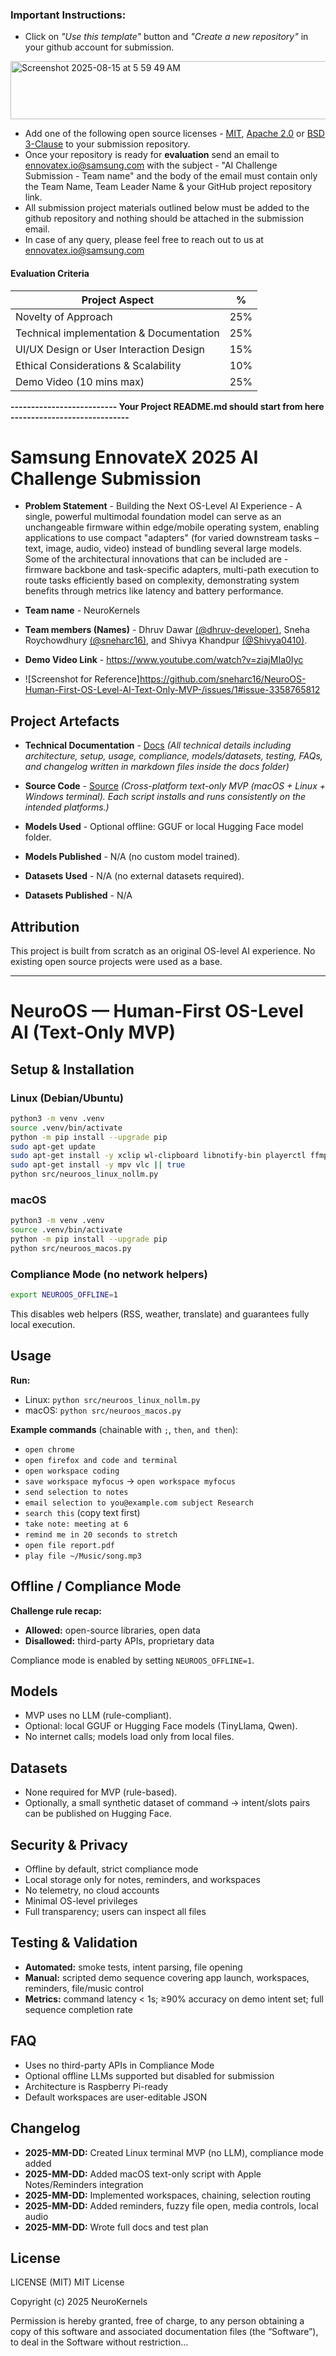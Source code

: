 ### **Important Instructions**:  
- Click on *"Use this template"* button and *"Create a new repository"* in your github account for submission.
<img width="1262" height="93" alt="Screenshot 2025-08-15 at 5 59 49 AM" src="https://github.com/user-attachments/assets/b72d5afd-ba07-4da1-ac05-a373b3168b6a" />

- Add one of the following open source licenses - [MIT](https://opensource.org/licenses/MIT), [Apache 2.0](https://opensource.org/licenses/Apache-2.0) or [BSD 3-Clause](https://opensource.org/licenses/BSD-3-Clause) to your submission repository. 
- Once your repository is ready for **evaluation** send an email to ennovatex.io@samsung.com with the subject - "AI Challenge Submission - Team name" and the body of the email must contain only the Team Name, Team Leader Name & your GitHub project repository link.
- All submission project materials outlined below must be added to the github repository and nothing should be attached in the submission email.
- In case of any query, please feel free to reach out to us at ennovatex.io@samsung.com

#### Evaluation Criteria

| Project Aspect | % |
| --- | --- |
| Novelty of Approach | 25% |
| Technical implementation & Documentation | 25% |
| UI/UX Design or User Interaction Design | 15% |
| Ethical Considerations & Scalability | 10% |
| Demo Video (10 mins max) | 25% |

**-------------------------- Your Project README.md should start from here -----------------------------**

# Samsung EnnovateX 2025 AI Challenge Submission

* **Problem Statement** - Building the Next OS-Level AI Experience - A single, powerful multimodal foundation model can serve as an unchangeable firmware within edge/mobile operating system, enabling applications to use compact "adapters" (for varied downstream tasks – text, image, audio, video) instead of bundling several large models. Some of the architectural innovations that can be included are - firmware backbone and task-specific adapters, multi-path execution to route tasks efficiently based on complexity, demonstrating system benefits through metrics like latency and battery performance.

* **Team name** - NeuroKernels

* **Team members (Names)** - Dhruv Dawar [(@dhruv-developer)](https://github.com/dhruv-developer), Sneha Roychowdhury [(@sneharc16)](https://github.com/sneharc16), and Shivya Khandpur [(@Shivya0410)](https://github.com/Shivya0410).

* **Demo Video Link** - https://www.youtube.com/watch?v=ziajMIa0Iyc

* ![Screenshot for Reference]https://github.com/sneharc16/NeuroOS-Human-First-OS-Level-AI-Text-Only-MVP-/issues/1#issue-3358765812

## Project Artefacts

* **Technical Documentation** - [Docs](./docs/) *(All technical details including architecture, setup, usage, compliance, models/datasets, testing, FAQs, and changelog written in markdown files inside the docs folder)*

* **Source Code** - [Source](./src/) *(Cross-platform text-only MVP (macOS + Linux + Windows terminal). Each script installs and runs consistently on the intended platforms.)*

* **Models Used** - Optional offline: GGUF or local Hugging Face model folder. 

* **Models Published** - N/A (no custom model trained).

* **Datasets Used** - N/A (no external datasets required).

* **Datasets Published** - N/A

## Attribution

This project is built from scratch as an original OS-level AI experience. No existing open source projects were used as a base.

---

# NeuroOS — Human-First OS-Level AI (Text-Only MVP)

## Setup & Installation

### Linux (Debian/Ubuntu)
```bash
python3 -m venv .venv
source .venv/bin/activate
python -m pip install --upgrade pip
sudo apt-get update
sudo apt-get install -y xclip wl-clipboard libnotify-bin playerctl ffmpeg xdg-utils || true
sudo apt-get install -y mpv vlc || true
python src/neuroos_linux_nollm.py
```

### macOS
```bash
python3 -m venv .venv
source .venv/bin/activate
python -m pip install --upgrade pip
python src/neuroos_macos.py
```

### Compliance Mode (no network helpers)
```bash
export NEUROOS_OFFLINE=1
```
This disables web helpers (RSS, weather, translate) and guarantees fully local execution.  


## Usage

**Run:**
- Linux: `python src/neuroos_linux_nollm.py`
- macOS: `python src/neuroos_macos.py`

**Example commands** (chainable with `;`, `then`, `and then`):
- `open chrome`
- `open firefox and code and terminal`
- `open workspace coding`
- `save workspace myfocus` → `open workspace myfocus`
- `send selection to notes`
- `email selection to you@example.com subject Research`
- `search this` (copy text first)
- `take note: meeting at 6`
- `remind me in 20 seconds to stretch`
- `open file report.pdf`
- `play file ~/Music/song.mp3`


## Offline / Compliance Mode

**Challenge rule recap:**
- **Allowed:** open-source libraries, open data
- **Disallowed:** third-party APIs, proprietary data

Compliance mode is enabled by setting `NEUROOS_OFFLINE=1`.  


## Models

- MVP uses no LLM (rule-compliant).
- Optional: local GGUF or Hugging Face models (TinyLlama, Qwen).
- No internet calls; models load only from local files.


## Datasets

- None required for MVP (rule-based).
- Optionally, a small synthetic dataset of command → intent/slots pairs can be published on Hugging Face.


## Security & Privacy

- Offline by default, strict compliance mode
- Local storage only for notes, reminders, and workspaces
- No telemetry, no cloud accounts
- Minimal OS-level privileges
- Full transparency; users can inspect all files



## Testing & Validation

- **Automated:** smoke tests, intent parsing, file opening
- **Manual:** scripted demo sequence covering app launch, workspaces, reminders, file/music control
- **Metrics:** command latency < 1s; ≥90% accuracy on demo intent set; full sequence completion rate



## FAQ

- Uses no third-party APIs in Compliance Mode
- Optional offline LLMs supported but disabled for submission
- Architecture is Raspberry Pi-ready
- Default workspaces are user-editable JSON



## Changelog

- **2025-MM-DD:** Created Linux terminal MVP (no LLM), compliance mode added
- **2025-MM-DD:** Added macOS text-only script with Apple Notes/Reminders integration
- **2025-MM-DD:** Implemented workspaces, chaining, selection routing
- **2025-MM-DD:** Added reminders, fuzzy file open, media controls, local audio
- **2025-MM-DD:** Wrote full docs and test plan



## License

LICENSE (MIT)
MIT License

Copyright (c) 2025 NeuroKernels

Permission is hereby granted, free of charge, to any person obtaining a copy
of this software and associated documentation files (the “Software”), to deal
in the Software without restriction...
